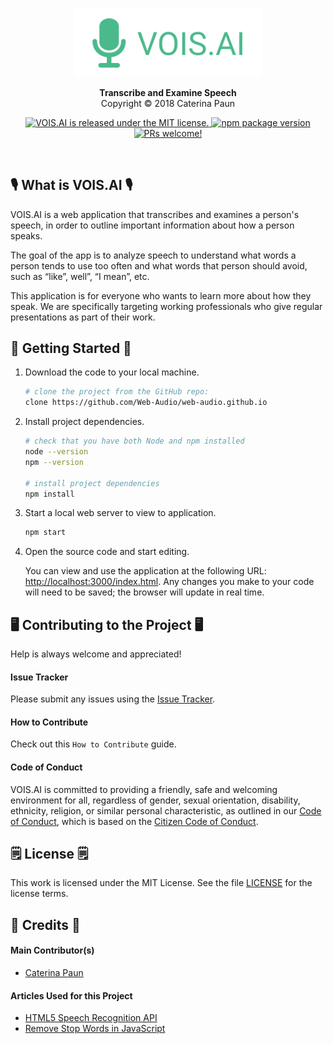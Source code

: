 <p align="center">
  <img alt="VOIS.AI" src="imgs/logo-160-60-transparent.svg" width="300" />
</p>

<p align="center">
  <strong>Transcribe and Examine Speech</strong><br/>
  Copyright &copy; 2018 Caterina Paun
</p>

<p align="center">
  <a href="https://github.com/Web-Audio/web-audio.github.io/blob/master/LICENSE">
    <img src="https://img.shields.io/badge/license-MIT-blue.svg" alt="VOIS.AI is released under the MIT license." />
  </a>
  <a href="https://badge.fury.io/js/npm.svg">
    <img src="https://badge.fury.io/js/npm.svg" alt="npm package version" />
  </a>
  <a href="#">
    <img src="https://img.shields.io/badge/PRs-welcome-brightgreen.svg" alt="PRs welcome!" />
  </a>
</p>
<br/>

## 🎙️ What is VOIS.AI 🎙️

VOIS.AI is a web application that transcribes and examines a person's speech, in order to outline important information  about how a person speaks.

The goal of the app is to analyze speech to understand what words a person tends to use too often and what words that person should avoid, such as “like”, well”, “I mean”, etc.

This application is for everyone who wants to learn more about how they speak. We are specifically targeting working professionals who give regular presentations as part of their work.


## 🚀 Getting Started 🚀

1.  Download the code to your local machine.

    ```sh
    # clone the project from the GitHub repo:
    clone https://github.com/Web-Audio/web-audio.github.io
    ```

2.  Install project dependencies.

    ```sh
    # check that you have both Node and npm installed
    node --version
    npm --version

    # install project dependencies
    npm install
    ```

3.  Start a local web server to view to application.

    ```sh
    npm start
    ```

4.  Open the source code and start editing.

    You can view and use the application at the following URL: [http://localhost:3000/index.html](http://localhost:3000/index.html). Any changes you make to your code will need to be saved; the browser will update in real time.


## 🖥️ Contributing to the Project 🖥️

Help is always welcome and appreciated!

#### Issue Tracker

Please submit any issues using the [Issue Tracker](https://github.com/Web-Audio/web-audio.github.io/issues).

#### How to Contribute

Check out this `How to Contribute` guide.

#### Code of Conduct

VOIS.AI is committed to providing a friendly, safe and welcoming environment for all, regardless of gender, sexual orientation, disability, ethnicity, religion, or similar personal characteristic, as outlined in our [Code of Conduct](https://github.com/Web-Audio/web-audio.github.io/blob/master/CODE_OF_CONDUCT.md), which is based on the [Citizen Code of Conduct](http://citizencodeofconduct.org/).

## 🗒️ License 🗒️

This work is licensed under the MIT License. See the file [LICENSE](https://github.com/Web-Audio/web-audio.github.io/blob/master/LICENSE) for the license terms.

## 🙋 Credits 🙋

#### Main Contributor(s)
* <a href="https://github.com/caterinasworld">Caterina Paun</a>

#### Articles Used for this Project
* [HTML5 Speech Recognition API](https://shapeshed.com/html5-speech-recognition-api/)
* [Remove Stop Words in JavaScript](http://geeklad.com/remove-stop-words-in-javascript)
